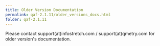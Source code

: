 ```yaml
---
title: Older Version Documentation
permalink: qaf-2.1.11/older_versions_docs.html
folder: qaf-2.1.11
---
```


Please contact support(at)infostretch.com / support(at)qmetry.com for older version's documentation.
